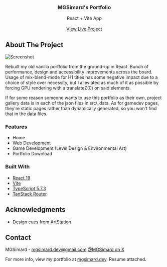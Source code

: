 <br/>
<div align="center">

<h3 align="center">MGSimard's Portfolio</h3>
<p align="center">
React + Vite App
<br/>
<br/>
<a href="https://mgsimard.dev/">View Live Project</a>
</p>
</div>

## About The Project

![Screenshot](https://i.imgur.com/LQ2s3qQ.jpeg)

Rebuilt my old vanilla portfolio from the ground-up in React. Bunch of performance, design and accessibility improvements across the board. Usage of mix-blend-mode for H1 titles has some negative impact due to a choice of style over necessity, but I alleviated as much of it as possible by forcing GPU rendering with a translateZ(0) on said elements.

If for some reason someone wants to use this portfolio as their own, project gallery data is in each of the json files in src\\\_data. As for gamedev pages, they're static pages rather than dynamically generated, so you won't find that in the data files.

### Features

- Home
- Web Development
- Game Development (Level Design & Environmental Art)
- Portfolio Download

### Built With

- [React 19](https://react.dev/)
- [Vite](https://vite.dev/)
- [TypeScript 5.7.3](https://www.typescriptlang.org/)
- [TanStack Router](https://tanstack.com/router/latest/)

## Acknowledgments

- Design cues from ArtStation

## Contact

MGSimard - mgsimard.dev@gmail.com
[@MGSimard on X](https://x.com/MGSimard)

For more info, view my portfolio at [mgsimard.dev](https://mgsimard.dev). Resume attached.
